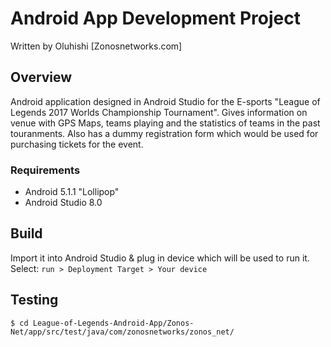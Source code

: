 # Android App Development Project

Written by Oluhishi [Zonosnetworks.com]

## Overview

Android application designed in Android Studio for the E-sports "League of Legends 2017 Worlds Championship Tournament". Gives information on venue with GPS Maps, teams playing and the statistics of teams in the past touranments. Also has a dummy registration form which would be used for purchasing tickets for the event.

### Requirements
  - Android 5.1.1 "Lollipop"
  - Android Studio 8.0
  
## Build

Import it into Android Studio & plug in device which will be used to run it. Select:
``` run > Deployment Target > Your device ```
  
## Testing
 ``` 
 $ cd League-of-Legends-Android-App/Zonos-Net/app/src/test/java/com/zonosnetworks/zonos_net/
 
 ```
 

